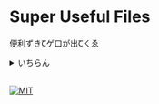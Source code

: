 # Super Useful Files

便利ずきꞆゲ口が出Ꞇㄑゑ

<details>
    <summary>いちらん</summary>
    <div>

- [Batchfiles](./assets/Batchfiles/)
    - [Gitコミット(git-commit.cmd)](./assets/Batchfiles/git-commit.cmd)
- [JavaScript](./assets/JavaScript/)
    - [強制ダークモード(forced-dark-mode.js)](./assets/JavaScript/forced-dark-mode.js)

    </div>
</details>

<br />

[![MIT](https://img.shields.io/github/license/Rinrin0413/Super-Useful-Files?color=%23A11D32&style=for-the-badge)](./LICENSE)